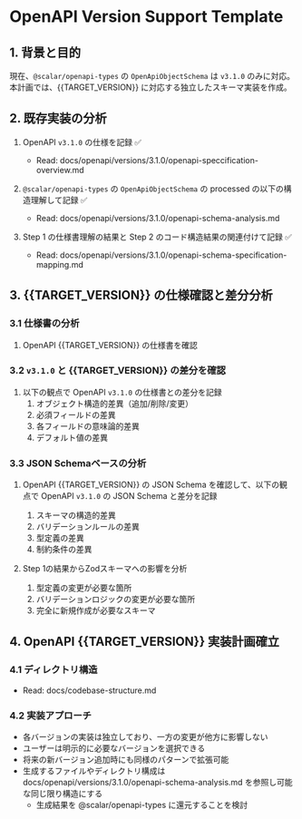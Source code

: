 <!--
Prompt (Do not edit):
docs/openapi-version-suuport.template.md のテンプレートを利用して vx.x.x に対応する計画書を docs/openapi/versions/x.x.x/ 以下に作成してください。
-->

# OpenAPI Version Support Template

## 1. 背景と目的

現在、`@scalar/openapi-types` の `OpenApiObjectSchema` は `v3.1.0` のみに対応。本計画では、{{TARGET_VERSION}} に対応する独立したスキーマ実装を作成。

## 2. 既存実装の分析

1. OpenAPI `v3.1.0` の仕様を記録 ✅

   - Read: docs/openapi/versions/3.1.0/openapi-speccification-overview.md

2. `@scalar/openapi-types` の `OpenApiObjectSchema` の processed の以下の構造理解して記録 ✅

   - Read: docs/openapi/versions/3.1.0/openapi-schema-analysis.md

3. Step 1 の仕様書理解の結果と Step 2 のコード構造結果の関連付けて記録 ✅
   - Read: docs/openapi/versions/3.1.0/openapi-schema-specification-mapping.md

## 3. {{TARGET_VERSION}} の仕様確認と差分分析

### 3.1 仕様書の分析

1. OpenAPI {{TARGET_VERSION}} の仕様書を確認

### 3.2 `v3.1.0` と {{TARGET_VERSION}} の差分を確認

1. 以下の観点で OpenAPI `v3.1.0` の仕様書との差分を記録
   1. オブジェクト構造的差異（追加/削除/変更）
   2. 必須フィールドの差異
   3. 各フィールドの意味論的差異
   4. デフォルト値の差異

### 3.3 JSON Schemaベースの分析

1. OpenAPI {{TARGET_VERSION}} の JSON Schema を確認して、以下の観点で OpenAPI `v3.1.0` の JSON Schema と差分を記録

   1. スキーマの構造的差異
   2. バリデーションルールの差異
   3. 型定義の差異
   4. 制約条件の差異

2. Step 1の結果からZodスキーマへの影響を分析
   1. 型定義の変更が必要な箇所
   2. バリデーションロジックの変更が必要な箇所
   3. 完全に新規作成が必要なスキーマ

## 4. OpenAPI {{TARGET_VERSION}} 実装計画確立

### 4.1 ディレクトリ構造

- Read: docs/codebase-structure.md

### 4.2 実装アプローチ

- 各バージョンの実装は独立しており、一方の変更が他方に影響しない
- ユーザーは明示的に必要なバージョンを選択できる
- 将来の新バージョン追加時にも同様のパターンで拡張可能
- 生成するファイルやディレクトリ構成は docs/openapi/versions/3.1.0/openapi-schema-analysis.md を参照し可能な同じ限り構造にする
  - 生成結果を @scalar/openapi-types に還元することを検討
